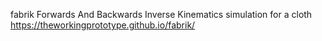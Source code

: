 fabrik
Forwards And Backwards Inverse Kinematics simulation for a cloth https://theworkingprototype.github.io/fabrik/
